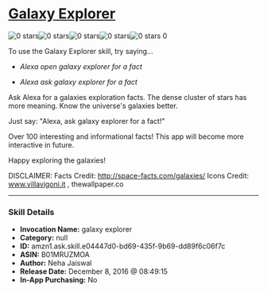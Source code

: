 # [Galaxy Explorer](http://alexa.amazon.com/#skills/amzn1.ask.skill.e04447d0-bd69-435f-9b69-dd89f6c06f7c)
![0 stars](../../images/ic_star_border_black_18dp_1x.png)![0 stars](../../images/ic_star_border_black_18dp_1x.png)![0 stars](../../images/ic_star_border_black_18dp_1x.png)![0 stars](../../images/ic_star_border_black_18dp_1x.png)![0 stars](../../images/ic_star_border_black_18dp_1x.png) 0

To use the Galaxy Explorer skill, try saying...

* *Alexa open galaxy explorer for a fact*

* *Alexa ask galaxy explorer for a fact*

Ask Alexa for a galaxies exploration facts. The dense cluster of stars has more meaning. Know the universe's galaxies better. 

Just say: "Alexa, ask galaxy explorer for a fact!" 

Over 100 interesting and informational facts! This app will become more interactive in future. 

Happy exploring the galaxies!

DISCLAIMER:
Facts Credit: http://space-facts.com/galaxies/
Icons Credit: www.villavigoni.it , thewallpaper.co

***

### Skill Details

* **Invocation Name:** galaxy explorer
* **Category:** null
* **ID:** amzn1.ask.skill.e04447d0-bd69-435f-9b69-dd89f6c06f7c
* **ASIN:** B01MRUZMOA
* **Author:** Neha Jaiswal
* **Release Date:** December 8, 2016 @ 08:49:15
* **In-App Purchasing:** No
